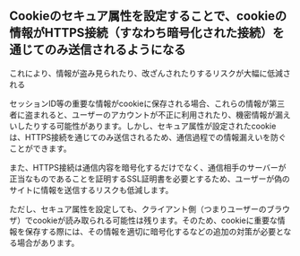 ## Cookieのセキュア属性を設定することで、cookieの情報がHTTPS接続（すなわち暗号化された接続）を通じてのみ送信されるようになる

これにより、情報が盗み見られたり、改ざんされたりするリスクが大幅に低減される

セッションID等の重要な情報がcookieに保存される場合、これらの情報が第三者に盗まれると、ユーザーのアカウントが不正に利用されたり、機密情報が漏えいしたりする可能性があります。しかし、セキュア属性が設定されたcookieは、HTTPS接続を通じてのみ送信されるため、通信過程での情報漏えいを防ぐことができます。

また、HTTPS接続は通信内容を暗号化するだけでなく、通信相手のサーバーが正当なものであることを証明するSSL証明書を必要とするため、ユーザーが偽のサイトに情報を送信するリスクも低減します。

ただし、セキュア属性を設定しても、クライアント側（つまりユーザーのブラウザ）でcookieが読み取られる可能性は残ります。そのため、cookieに重要な情報を保存する際には、その情報を適切に暗号化するなどの追加の対策が必要となる場合があります。
